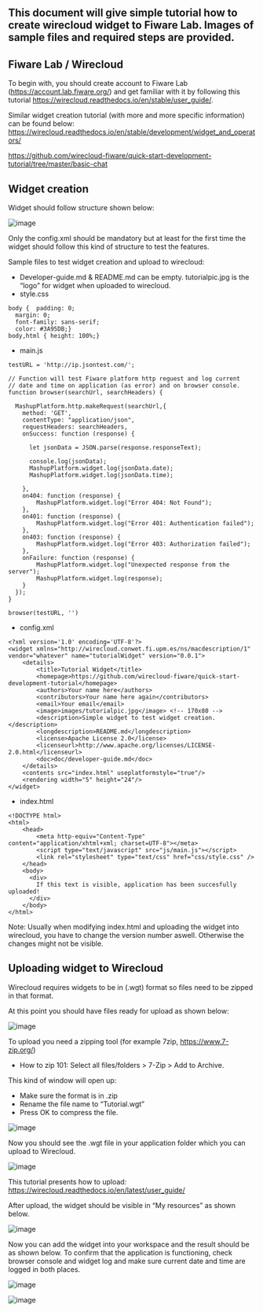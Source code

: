 This document will give simple tutorial how to create wirecloud widget to Fiware Lab. Images of sample files and required steps are provided.
---

Fiware Lab / Wirecloud
---
To begin with, you should create account to Fiware Lab (https://account.lab.fiware.org/) and get familiar with it by following this tutorial https://wirecloud.readthedocs.io/en/stable/user_guide/.

Similar widget creation tutorial (with more and more specific information) can be found below:
https://wirecloud.readthedocs.io/en/stable/development/widget_and_operators/

https://github.com/wirecloud-fiware/quick-start-development-tutorial/tree/master/basic-chat

Widget creation
---
Widget should follow structure shown below:

![image](https://user-images.githubusercontent.com/14833656/55157818-0beb6100-5166-11e9-9842-297c518db08c.png)

Only the config.xml should be mandatory but at least for the first time the widget should follow this kind of structure to test the features.

Sample files to test widget creation and upload to wirecloud:
  -	Developer-guide.md & README.md can be empty. tutorialpic.jpg is the “logo” for widget when uploaded to wirecloud.
- style.css
```
body {  padding: 0;
  margin: 0;
  font-family: sans-serif;
  color: #3A95DB;}
body,html { height: 100%;}
```
- main.js
```
testURL = 'http://ip.jsontest.com/';

// Function will test Fiware platform http reguest and log current
// date and time on application (as error) and on browser console.
function browser(searchUrl, searchHeaders) {

  MashupPlatform.http.makeRequest(searchUrl,{
    method: 'GET',
    contentType: "application/json",
    requestHeaders: searchHeaders,
    onSuccess: function (response) {

      let jsonData = JSON.parse(response.responseText);

      console.log(jsonData);
      MashupPlatform.widget.log(jsonData.date);
      MashupPlatform.widget.log(jsonData.time);

    },
    on404: function (response) {
        MashupPlatform.widget.log("Error 404: Not Found");
    },
    on401: function (response) {
        MashupPlatform.widget.log("Error 401: Authentication failed");
    },
    on403: function (response) {
        MashupPlatform.widget.log("Error 403: Authorization failed");
    },
    onFailure: function (response) {
        MashupPlatform.widget.log("Unexpected response from the server");
        MashupPlatform.widget.log(response);
    }
  });
}

browser(testURL, '')

```
- config.xml

```
<?xml version='1.0' encoding='UTF-8'?>
<widget xmlns="http://wirecloud.conwet.fi.upm.es/ns/macdescription/1" vendor="whatever" name="tutorialWidget" version="0.0.1">
    <details>
        <title>Tutorial Widget</title>
        <homepage>https://github.com/wirecloud-fiware/quick-start-development-tutorial</homepage>
        <authors>Your name here</authors>
        <contributors>Your name here again</contributors>
        <email>Your email</email>
        <image>images/tutorialpic.jpg</image> <!-- 170x80 -->
        <description>Simple widget to test widget creation.</description>
        <longdescription>README.md</longdescription>
        <license>Apache License 2.0</license>
        <licenseurl>http://www.apache.org/licenses/LICENSE-2.0.html</licenseurl>
        <doc>doc/developer-guide.md</doc>
    </details>
    <contents src="index.html" useplatformstyle="true"/>
    <rendering width="5" height="24"/>
</widget>
```

- index.html
```
<!DOCTYPE html>
<html>
    <head>
        <meta http-equiv="Content-Type" content="application/xhtml+xml; charset=UTF-8"></meta>
        <script type="text/javascript" src="js/main.js"></script>
        <link rel="stylesheet" type="text/css" href="css/style.css" />
    </head>
    <body>
      <div>
        If this text is visible, application has been succesfully uploaded!
      </div>
    </body>
</html>
```
Note: Usually when modifying index.html and uploading the widget into wirecloud, you have to change the version number aswell. Otherwise the changes might not be visible.

Uploading widget to Wirecloud
---
Wirecloud requires widgets to be in (.wgt) format so files need to be zipped in that format.

At this point you should have files ready for upload as shown below:

![image](https://user-images.githubusercontent.com/14833656/55158046-a6e43b00-5166-11e9-939d-f77ee177d8fb.png)

To upload you need a zipping tool (for example 7zip, https://www.7-zip.org/)
-	How to zip 101: Select all files/folders > 7-Zip > Add to Archive.

This kind of window will open up:
-	Make sure the format is in .zip
-	Rename the file name to “Tutorial.wgt”
-	Press OK to compress the file.

![image](https://user-images.githubusercontent.com/14833656/55157974-769c9c80-5166-11e9-8d9a-d60e0ce7abdc.png)

Now you should see the .wgt file in your application folder which you can upload to Wirecloud. 

![image](https://user-images.githubusercontent.com/14833656/55157982-7ac8ba00-5166-11e9-88a8-f9d138f71aa2.png)

This tutorial presents how to upload: https://wirecloud.readthedocs.io/en/latest/user_guide/

After upload, the widget should be visible in “My resources” as shown below.

![image](https://user-images.githubusercontent.com/14833656/55157987-7dc3aa80-5166-11e9-9c43-1d604b5ca128.png)

Now you can add the widget into your workspace and the result should be as shown below. To confirm that the application is functioning, check browser console and widget log and make sure current date and time are logged in both places.


![image](https://user-images.githubusercontent.com/14833656/55157990-7f8d6e00-5166-11e9-9b1a-2278d225da89.png)



![image](https://user-images.githubusercontent.com/14833656/55157995-81efc800-5166-11e9-8faf-2f4aaa0a04ee.png)
